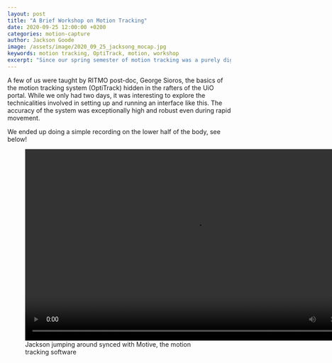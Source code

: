 ```yaml
---
layout: post
title: "A Brief Workshop on Motion Tracking"
date: 2020-09-25 12:00:00 +0200
categories: motion-capture
author: Jackson Goode
image: /assets/image/2020_09_25_jacksong_mocap.jpg
keywords: motion tracking, OptiTrack, motion, workshop
excerpt: "Since our spring semester of motion tracking was a purely digital experience, a few of us got to together to quickly test out the OptiTrack system within the Portal."
---
```


A few of us were taught by RITMO post-doc, George Sioros, the basics of the motion tracking system (OptiTrack) hidden in the rafters of the UiO portal. While we only had two days, it was interesting to explore the technicalities involved in setting up and running an interface like this. The accuracy of the system was exceptionally high and robust even during rapid movement.

We ended up doing a simple recording on the lower half of the body, see below!

<figure style="float: none">
  <video height="432px" width="768px" controls>
    <source src="https://www.uio.no/english/studies/programmes/mct-master/blog/assets/video/2020_09_25_jacksong_motion_tracking_demo.mp4" type='video/mp4'>
    Jackson jumping around synced with Motive, the motion tracking software
  </video>
  <figcaption>Jackson jumping around synced with Motive, the motion tracking software</figcaption>
</figure>
